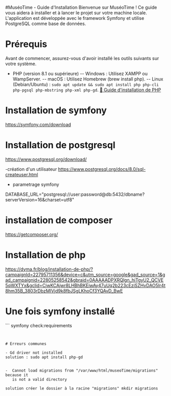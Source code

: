 #MuséoTime - Guide d'Installation
Bienvenue sur MuséoTime ! Ce guide vous aidera à installer et à lancer le projet sur votre machine locale. L'application est développée avec le framework Symfony et utilise PostgreSQL comme base de données.

# Prérequis
Avant de commencer, assurez-vous d'avoir installé les outils suivants sur votre système.
- PHP (version 8.1 ou supérieure)
-- Windows : Utilisez XAMPP ou WampServer.
-- macOS : Utilisez Homebrew (brew install php).
-- Linux (Debian/Ubuntu) : `sudo apt update && sudo apt install php php-cli php-pgsql php-mbstring php-xml php-gd`.
<a href="https://dyma.fr/blog/installation-de-php/?campaignId=22795711356&device=c&utm_source=google&gad_source=1&gad_campaignid=22805258542&gbraid=0AAAAADPXRQlgn_hiTgyU2_QCVE5qWXTYx&gclid=CjwKCAjwr8LHBhBKEiwAy47uUq2b223cEziSZHvDAO5Ir4t8hm35B_3803rDbzMIVjd9k8fbJSgLKhoCf3YQAvD_BwE">🔗 Guide d'installation de PHP</a>


# Installation de symfony
https://symfony.com/download 

# Installation de postgresql
https://www.postgresql.org/download/

-création d'un utilisateur
https://www.postgresql.org/docs/8.0/sql-createuser.html

- parametrage symfony 

DATABASE_URL="postgresql://user:password@db:5432/dbname?serverVersion=16&charset=utf8"


# installation de composer 
https://getcomposer.org/
 
# Installation de php 
https://dyma.fr/blog/installation-de-php/?campaignId=22795711356&device=c&utm_source=google&gad_source=1&gad_campaignid=22805258542&gbraid=0AAAAADPXRQlgn_hiTgyU2_QCVE5qWXTYx&gclid=CjwKCAjwr8LHBhBKEiwAy47uUq2b223cEziSZHvDAO5Ir4t8hm35B_3803rDbzMIVjd9k8fbJSgLKhoCf3YQAvD_BwE
 

# Une fois symfony installé
̀```
symfony check:requirements
```


# Erreurs communes

- Gd driver not installed 
solution : sudo apt install php-gd


-  Cannot load migrations from "/var/www/html/museoTime/migrations" because it  
   is not a valid directory                                                    
                               
solution créer le dossier à la racine "migrations" mkdir migrations

